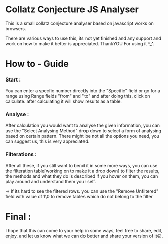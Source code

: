 # Collatz Conjecture JS Analyser
This is a small collatz conjecture analyser based on javascript works on browsers.

There are various ways to use this, its not yet finished and any support and work on how to make it better is appreciated. ThankYOU For using it ^_^.

# How to - Guide

### Start : 
   You can enter a specfic number directly into the "Specific" field or go for a range using Range fields "from" and "to" and after doing this, click on calculate. after calculating it will show results as a table.

### Analyse :
   After calculation you would want to analyse the given information, you can use the "Select Analysing Method" drop down to select a form of analysing based on certain pattern. There might be not all the options you need, you can suggest us, this is very appreciated.

### Filterations :
   After all these, if you still want to bend it in some more ways, you can use the filteration table[working on to make it a drop down] to filter the                      results, the methods and what they do is described if you hover on them, you can play around and understand them your self.
   
   => If its hard to see the filtered rows. you can use the "Remove Unfiltered" field with value of 1\0 to remove tables which do not belong to the filter

# Final : 
   I hope that this can come to your help in some ways, feel free to share, edit, enjoy. and let us know what we can do better and share your version of it🙃.

